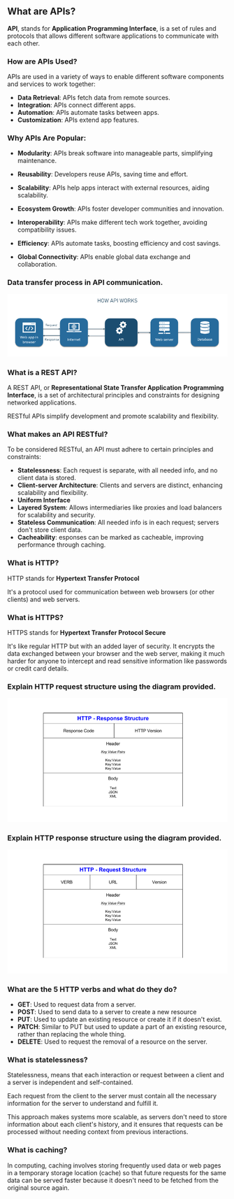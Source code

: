 ## What are APIs?

**API**, stands for **Application Programming Interface**, is a set of rules and protocols that allows different software applications to communicate with each other. 

### How are APIs Used?

APIs are used in a variety of ways to enable different software components and services to work together:

- **Data Retrieval**: APIs fetch data from remote sources.<br>
- **Integration**: APIs connect different apps. <br>
- **Automation**: APIs automate tasks between apps. <br>
- **Customization**: APIs extend app features. <br>

### Why APIs Are Popular:

- **Modularity**: APIs break software into manageable parts, simplifying maintenance.

- **Reusability**: Developers reuse APIs, saving time and effort.

- **Scalability**: APIs help apps interact with external resources, aiding scalability.

- **Ecosystem Growth**: APIs foster developer communities and innovation.

- **Interoperability**: APIs make different tech work together, avoiding compatibility issues.

- **Efficiency**: APIs automate tasks, boosting efficiency and cost savings.

- **Global Connectivity**: APIs enable global data exchange and collaboration.

### Data transfer process in API communication.

![alt text](image3.png)


### What is a REST API? 

A REST API, or **Representational State Transfer Application** **Programming Interface**, is a set of architectural principles and constraints for designing networked applications. 

RESTful APIs simplify development and promote scalability and flexibility.

### What makes an API RESTful?

To be considered RESTful, an API must adhere to certain principles and constraints:

- **Statelessness**: Each request is separate, with all needed info, and no client data is stored. 
- **Client-server Architecture**: Clients and servers are distinct, enhancing scalability and flexibility.
- **Uniform Interface**
- **Layered System**: Allows intermediaries like proxies and load balancers for scalability and security.
- **Stateless Communication**: All needed info is in each request; servers don't store client data.
- **Cacheability**: esponses can be marked as cacheable, improving performance through caching.

### What is HTTP? 

HTTP stands for **Hypertext Transfer Protocol**

It's a protocol used for communication between web browsers (or other clients) and web servers.

### What is HTTPS?

HTTPS stands for **Hypertext Transfer Protocol Secure**

It's like regular HTTP but with an added layer of security. It encrypts the data exchanged between your browser and the web server, making it much harder for anyone to intercept and read sensitive information like passwords or credit card details.

### Explain HTTP request structure using the diagram provided.

![alt text](image1.png)

### Explain HTTP response structure using the diagram provided.

![alt text](image2.png)

### What are the 5 HTTP verbs and what do they do? 

- **GET**: Used to request data from a server.
- **POST**: Used to send data to a server to create a new resource
- **PUT**: Used to update an existing resource or create it if it doesn't exist. 
- **PATCH**: Similar to PUT but used to update a part of an existing resource, rather than replacing the whole thing.
- **DELETE**: Used to request the removal of a resource on the server. 

### What is statelessness?

Statelessness, means that each interaction or request between a client and a server is independent and self-contained. 

Each request from the client to the server must contain all the necessary information for the server to understand and fulfill it. 

This approach makes systems more scalable, as servers don't need to store information about each client's history, and it ensures that requests can be processed without needing context from previous interactions.

### What is caching?

In computing, caching involves storing frequently used data or web pages in a temporary storage location (cache) so that future requests for the same data can be served faster because it doesn't need to be fetched from the original source again. 
